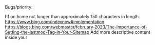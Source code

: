 Bugs/priority:

h1 on home not longer than approximately 150 characters in length.
https://www.bing.com/indexnow#implementation
https://blogs.bing.com/webmaster/february-2023/The-Importance-of-Setting-the-lastmod-Tag-in-Your-Sitemap
Add more descriptive content inside your <title> tag. Make it unique, and relevant to best describe the page content. Use our Keyword Research Tool to find relevant keyword ideas for title tag.


Before Usable Bug:

Before Usable:
Comment cleanup/backup +
links should be external cleanup
follow notification
copy past tags creates link
 $5 should not be a tag
 https://www.chronopin.com/pin/105


popover needs:
posted price
current price
change between posted/current price

Bugs:
scrolling 
https://ui-router.github.io/ng1/docs/0.3.1/index.html#/api/ui.router.state.$uiViewScroll

pins loaded from infinit scroll needs to be in memory so that navigating back to home will have proper scroll position ++
create/edit/respond page needs to have auth guard +
changing username needs to sync to comment +
show pixel dimention / size via tooltip?? of scraped image +
missing description validation

quick add Q2 etc
default does not select media but when selected it will auto check pin header media
once user scrolls then don't reset scroll on load complete
https://www.chronopin.com/settings should be behind login


animated gif height issue it's streched out


TD:
https://developer.tdameritrade.com/quotes/apis/get/marketdata/quotes
https://github.com/alexgolec/tda-api
https://github.com/knicola/tdameritradejs


SEO:
Wiki: https://en.wikipedia.org/wiki/Draft:Chronopin_(service)
Need to publish here when approved: https://en.wikipedia.org/wiki/List_of_social_bookmarking_websites
submit to https://mashable.com/about/contact-us
Create tutorial youtube vid

 create embed poll for best anime of each year and post on redit
 test "site:www.chronopin.com"
 add button for infinit scroll seo
 Add alt text for image/media for SEO
Google index sub pages: RSS, mRSS, and Atom 1.0
https://developers.google.com/search/docs/crawling-indexing/sitemaps/build-sitemap#rss
national day & weather:
https://dev.timeanddate.com/
Create Social Media Company sites and can serve as link exchange +
Create Wiki Site +
Page Speed Test 
https://pagespeed.web.dev/analysis/https-chronopin-com/3dx7zai5z7?hl=en&form_factor=mobile
FB Sharing Debugger
https://developers.facebook.com/tools/debug/
Promote on reddit

Monetize:
can suggest airbnb and flights referals when map data is available
Affliate buy link with price scrape +
Buy keywords in content that will turn into link where it will show map and nearest location when you can buy product.
Pin dollar tag should link to referal page in new tab

Features:
Undo feature of create description box
small pin card mode use examplable bubble in today button
Main timeline should remain in background for speedup
user creation needs to be in transaction
Add join mailing list
Polling feature and share on reddit - embed pin +
suggest tag +
Follow user to be notified of new content++
related threads++
private group +
Stock ticker ++
show new pin added banner and clicking it will take to search page with only new pins +
Show top 6 pin on main timeline with ellipsis button for show more

ML interest match to threads
browser extention
mobile app
anime review integration +
movie review integration +
Notification when other people comment on your post for comment reply

trending tags and search query on side pane +
$tag should show posted time ticker price as well as current price eg: +
https://www.marketwatch.com/story/big-apple-microsoft-names-back-stock-picking-site?dist=msr_10
https://rapidapi.com/twelvedata/api/twelve-data1

hash*tag? useful for 'editor's choice' and other badges ++
$tag mention will show ticker price in pin view
Upload Videos

All links to outside site will be converted to target blank +

Share yelp with pictures and location +
Share gouping through email and signup +
Modal save favorite with naming/tag and quick button tab with search watch page (delay this in favor of just using tags) +

Show youtube transcript on create pin for referance +
Add google chrome auto login +
Tab for "For you" & "Following"
Add Poll feature

Remove jquery for speedup
add rottentomatoes rating +
Show number of days countdown in pin page
comment should have ability to show pictures / pins
Add do not show pin again feature
Add no date pin feature and have it come up time to time so people can contribute more info
Search twitter pins by scraping and indexing it's text
scrape alt text for image and save

Cleanup:
test comment db backup
Sanitize all post values
client validate url before submitting
Add very unsure, unsure, sure, very sure for dates and article content 
Extract scrapping js to own repo and remove jquery

R&D:
create non headless browser
check mapbox

Each pin has main image, video quick link

Group into months, quarters
Compact view to show more pins 


Add all Tesla shareholder/demo videos and buy link
https://www.youtube.com/watch?v=bZNL_8bUz6A&t=3520s
Add bullet point summery

Create alert for price drop
Poeple can post used items to product as well and post price

Show new only when logged in and fade pin in new timebag and collapse others that does not have new content

To Do:

learn NLP
build NLP search

----
Learn to summerize content - train using summery tag and full html body


Improvement Idea:

easy search - https://medium.datadriveninvestor.com/context-based-search-using-bert-8957d25feaa9
Build search - https://medium.com/mlearning-ai/search-rank-and-recommendations-35cc717772cb
Spotlight - show right side panel of things favorited in the next 30 days. Click link to scroll to item
Trending - same as above but for trending. Also show local trending
Support multiple end dates per pin

Create a workout routine for 7 days etc with pins (can refer to 2020, 2021 etc workout routine)

Create thread in one shot or port from twitter with date tags:
https://twitter.com/mrouben/status/1630913875418677250

Sync to calender, can pay to remove ads

Pin thread
https://twitter.com/PauloMacro/status/1630759939625869314

Drilldown page:
- Additional content if chopped off
- More like this - see simlilar pins (drasctially smaller timeline starting from now -1 to end with show more button at beginning to show more from history)
?- Hosted checkout



To Add:

https://youtu.be/Ac0BOavsWaY?t=117


https://youtu.be/8fwdSyA6AB0?t=133
9-15% inflation for next 5 years

https://youtu.be/GM-OI7HcCeU?t=55
China will lose 30 million people a day 2050

https://www.youtube.com/@TheB1M
Video and their completion date

https://youtu.be/pwA2rWWlCq0?t=471
Russia losing hold of their teretory 2045 to 2070

https://twitter.com/BurggrabenH/status/1597518163192807424
First 15 year LNG contract with Qatarenergie for first delivery to Germany in 2026. 
Size 2Mtpa (2.9bcm); let’s get to 30Mtpa!

https://www.cnbc.com/2022/12/01/india-to-leapfrog-to-third-largest-economy-by-2030.html
India may become the third largest economy by 2030, overtaking Japan and Germany

https://youtu.be/YGkELtG8IMw?t=192
These are the counties in the world that is going to vanish by 2050

https://youtu.be/YGkELtG8IMw?t=254
2060 these countries are doomed

https://youtu.be/YGkELtG8IMw?t=352
2050 most of these counties will be aged out

https://youtu.be/o49oovm1fRs?t=222
Uktrain mud season (March into April), tanks cannot move on fields

https://youtu.be/7Me2G6FJZMI?t=33
China by 2030 there will be more retirees than workers and by 2050 the entire population drops below 650 million


https://youtu.be/IGkzPGBkGhw?t=323
May and June Russian will have increased force and Ukraine will have tanks


https://www.macrumors.com/2023/01/23/whats-next-for-the-mac/
Apple plans to update the iMac family with the M3 chip later this year, likely around the October or November timeframe, given past precedent. Gurman describes the M2 family of chips as a "stopgap" for Apple silicon and suggests Apple is waiting for the more advanced M3 chip, based on the 3nm process technology, before updating its all-in-one desktop computer.


Add mention dates
Need thread using reply like twitter?
https://twitter.com/lawhon_sam/status/1619052756651880450/photo/1
Market participants have forgotten their oft-used mantra of "don't fight the Fed" when it has negative implications for risk assets and are playing a dangerous game in predicting that the Fed will lower rates into year-end

https://www.macrumors.com/2023/01/27/wifi-6e-iphone-15-pro-models/


https://www.youtube.com/watch?v=8jEmIDwqnL4
General AI ready at 2060 - 2070



https://www.youtube.com/watch?v=2klS1diYMWU

https://www.youtube.com/watch?v=4QRMcrvyQ_U

https://twitter.com/INArteCarloDoss/status/1625538658290876429



twitter scrape in web
https://www.gamesradar.com/demon-slayer-season-3-release-date-news-trailer-swordsmith-village-arc-cast/

cannot get twitter id of below
https://twitter.com/animetv_jp/status/1621479864367812610?s=20&t=25ipt2OJqB1T-igVZHAnJQ



Excess US savings have and will continue to help the US economy. However, by Q3Q4 '23 expects to be fully eroded
https://twitter.com/boazweinstein/status/1631331891100917762
Oct 1


50 bp in March done deal
50 bp in May a distinct possibility 
https://twitter.com/INArteCarloDoss/status/1631608129120083969


Current terminal rates:
Fed 5.36%
BoE 4.69%
ECB 3.86%
https://twitter.com/INArteCarloDoss/status/1631581883485102081

https://twitter.com/simon_ree/status/1630867027375144960/photo/4

https://twitter.com/INArteCarloDoss/status/1632733866082332675

https://www.cnbc.com/2023/03/07/a-new-nuclear-reactor-in-the-us-starts-up-for-first-time-in-seven-years.html

https://www.polygon.com/23594712/zelda-tears-kingdom-release-date-trailers-gameplay-story-botw-2

https://www.cnbc.com/2023/03/08/what-is-6g-and-when-will-it-launch-telco-execs-predict.html



https://youtu.be/IdczWxyftT4?list=PLEbhOtC9klbDzksGrbLATckXU5BkQrQP0&t=1044
The high warter mark year for globalization is 2007 and the tide has been going out

https://youtu.be/h10kXgTdhNU?t=942
Silicon Valley 1997 : think different
Silicon Valley 2018 : think the same
-- Show the same above mean on side timeline as supporting pin (should show user who madet his connection of supporting pin)



https://www.techadvisor.com/article/743458/intel-meteor-lake-14th-gen-release-date-pricing-and-spec-rumours.html
Intel Meteor Lake: 14th-gen CPUs
late September 2023

The key takeaway here is the move to the Intel 4, which sees the company finally shift to a 7nm process. Intel 20A refers to a 5nm process, but it’s not expected until Arrow Lake in 2024.

In April 2022, AnandTech said that Meteor Lake will be the company’s first to use EUV (extreme ultraviolet lithography) in manufacturing, moving away from the current hybrid architecture.

The new integrated GPU (a successor to the current Iris Xe) will deliver nearly 2x the performance as it currently does – according to clock speeds, anyway.

Versions with 6 performance/8 efficiency and 6 performance/16 efficiency are thought to exist, with an eight performance core version believed to be in the works too.


https://www.youtube.com/watch?v=ehyuFBpmUSo
Fed Fund Rate Will be at:
5.1% at the end of 2023
4.3% at the end of 2024
3.1% at the end of 2025


https://www.fhfa.gov/Media/PublicAffairs/Pages/FHFA-Announces-Enhanced-Payment-Deferral-Policies-for-Borrowers-Facing-Financial-Hardship.aspx
FHFA Announces Enhanced Payment Deferral Policies for Borrowers Facing Financial Hardship adoption by October 1, 2023 allow borrowers to defer up to six months of mortgage payments... Housing Crash April 1 2024 !?

https://www.cnbc.com/2023/03/31/social-security-trust-funds-depletion-date-moves-up-to-2034.html
The Social Security trust funds that about 67 million Americans rely on for benefits are scheduled to be depleted in 2034, one year earlier than was projected last year, according to the annual trustees

Meanwhile, Medicare’s hospital insurance trust fund will be able to pay 100% of scheduled benefits until 2031, three years later than projected last year.

12/31/34
12/31/31


https://twitter.com/EponymouslyAnon/status/1641849547235131403


need post twitter thread feature
https://twitter.com/lawhon_sam/status/1641848266810617856



private follow required so need chrome extension
https://twitter.com/roaringmeows/status/1648404621503627266


https://www.youtube.com/watch?v=d5hu62W89nk
Need youtube text summerization


What do Chicago, Denver, and DFW all have in common? Yes, they are all major metro areas in the US, but more importantly, they're colocated with green energy sources.

As the world adopts more and more clean energy, these regions with localized energy sources will have a huge leg up on places that don't.

Best wind potential location are Chicago, Albuquerque, Phoenix, Denver

Dallas Fort Worth has both Solar and wind potential




https://en.wikipedia.org/wiki/Tokyo_Anime_Award

https://en.wikipedia.org/wiki/World_of_Warcraft
and expansions


https://www.motor1.com/news/449472/hyundai-porest-compact-rv/
korea only


https://www.cftc.gov/MarketReports/CommitmentsofTraders/index.htm
reocurring events


https://marketrealist.com/p/us-companies-leaving-china/#:~:text=Yahoo%20Joins%20the%20List%201%20Yahoo%20is%20leaving,of%20China%20in%20the%20past%20few%20years.%20


https://youtu.be/7Qo9a6yMxE0?t=513
China expectd to become the world's largest luxury goods market by 2025
need timestamped youtube





https://www.youtube.com/watch?v=jBr_85S0BHo

Best scene of anime music and make auto play

https://www.youtube.com/watch?v=TivcjUnJtKM

https://www.youtube.com/watch?v=NgvxSqnA1jM

https://www.youtube.com/watch?v=n1zaoGZqVNA

https://www.youtube.com/watch?v=n1zaoGZqVNA&t=1s

Representation democracy works well when voters have the correct info to make an informed decision, to their own interests. But nobody, myself included, can keep up with all the politics of ballot initiatives, so people can often vote for things that are 100% against their own interests. Can Chronopin help me with that?

For sure, can't keep up with all the information and development creates decision paralysis or wrong decisions that can lead to the detriment of self and surrounding people. I'm constantly struggling with that. Here's a neat little site that tracks my bookmarked articles and events in a chronological order that I'm starting to use to at least put some order to my information overload.

https://en.wikipedia.org/wiki/Nvidia
graphics card

https://insideevs.com/news/672790/blink-dua-lport-ccs-nacs-charger/